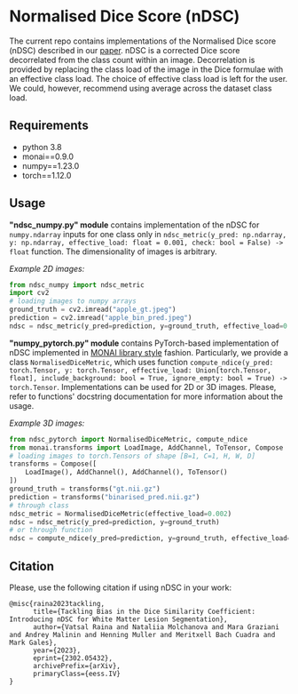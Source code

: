 # Normalised Dice Score (nDSC)

The current repo contains implementations of the Normalised Dice score (nDSC) described in our [paper]().
nDSC is a corrected Dice score decorrelated from the class count within an image. Decorrelation is provided by replacing 
the class load of the image in the Dice formulae with an effective class load. The choice of effective class load is left
for the user. We could, however, recommend using average across the dataset class load.

Requirements
---

* python 3.8
* monai==0.9.0
* numpy==1.23.0
* torch==1.12.0

Usage
---

**"ndsc_numpy.py" module** contains implementation of the nDSC for `numpy.ndarray` inputs for one class only in 
`ndsc_metric(y_pred: np.ndarray, y: np.ndarray, effective_load: float = 0.001, check: bool = False) -> float` function. 
The dimensionality of images is arbitrary.

*Example 2D images:*
```python
from ndsc_numpy import ndsc_metric
import cv2
# loading images to numpy arrays
ground_truth = cv2.imread("apple_gt.jpeg")
prediction = cv2.imread("apple_bin_pred.jpeg")
ndsc = ndsc_metric(y_pred=prediction, y=ground_truth, effective_load=0.1)
```

**"numpy_pytorch.py" module** contains PyTorch-based implementation of nDSC implemented in [MONAI library style](https://docs.monai.io/en/stable/metrics.html) fashion.
Particularly, we provide a class `NormalisedDiceMetric`, which uses function
`compute_ndice(y_pred: torch.Tensor, y: torch.Tensor, effective_load: Union[torch.Tensor, float], include_background: bool = True, ignore_empty: bool = True) -> torch.Tensor`.
Implementations can be used for 2D or 3D images. Please, refer to functions' docstring documentation for more information about the usage.


*Example 3D images:*
```python
from ndsc_pytorch import NormalisedDiceMetric, compute_ndice
from monai.transforms import LoadImage, AddChannel, ToTensor, Compose
# loading images to torch.Tensors of shape [B=1, C=1, H, W, D]
transforms = Compose([
    LoadImage(), AddChannel(), AddChannel(), ToTensor()
])
ground_truth = transforms("gt.nii.gz")
prediction = transforms("binarised_pred.nii.gz")
# through class
ndsc_metric = NormalisedDiceMetric(effective_load=0.002)
ndsc = ndsc_metric(y_pred=prediction, y=ground_truth)
# or through function
ndsc = compute_ndice(y_pred=prediction, y=ground_truth, effective_load=0.002)
```

Citation
---

Please, use the following citation if using nDSC in your work:

```text
@misc{raina2023tackling,
      title={Tackling Bias in the Dice Similarity Coefficient: Introducing nDSC for White Matter Lesion Segmentation}, 
      author={Vatsal Raina and Nataliia Molchanova and Mara Graziani and Andrey Malinin and Henning Muller and Meritxell Bach Cuadra and Mark Gales},
      year={2023},
      eprint={2302.05432},
      archivePrefix={arXiv},
      primaryClass={eess.IV}
}
```
